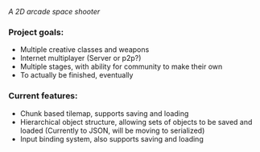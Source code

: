 *A 2D arcade space shooter*

### Project goals:
  * Multiple creative classes and weapons
  * Internet multiplayer (Server or p2p?)
  * Multiple stages, with ability for community to make their own
  * To actually be finished, eventually

### Current features:
  * Chunk based tilemap, supports saving and loading
  * Hierarchical object structure, allowing sets of objects to be saved and loaded (Currently to JSON, will be moving to serialized)
  * Input binding system, also supports saving and loading